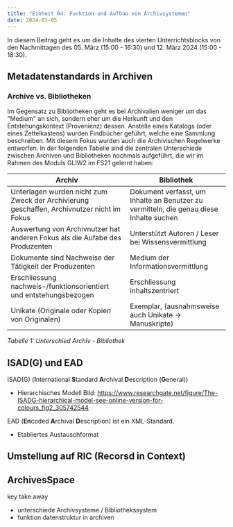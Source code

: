```yaml
---
title: "Einheit 04: Funktion und Aufbau von Archivsystemen"
date: 2024-03-05
---
```


In diesem Beitrag geht es um die Inhalte des vierten Unterrichtsblocks von den Nachmittagen des 05. März (15:00 - 16:30) und 12. März 2024 (15:00 - 18:30).

## Metadatenstandards in Archiven

### Archive vs. Bibliotheken  

Im Gegensatz zu Bibliotheken geht es bei Archivalien weniger um das "Medium" an sich, sondern eher um die Herkunft und den Entstehungskontext (Provenienz) dessen. Anstelle eines Katalogs (oder eines Zettelkastens) wurden Findbücher geführt, welche eine Sammlung beschreiben. Mit diesem Fokus wurden auch die Archivischen Regelwerke entworfen.  In der folgenden Tabelle sind die zentralen Unterschiede zwischen Archiven und Bibliotheken nochmals aufgeführt, die wir im Rahmen des Moduls GLIW2 im FS21 gelernt haben: 

| Archiv      | Bibliothek |
| ----------- | ----------- |
| Unterlagen wurden nicht zum Zweck der Archivierung geschaffen, Archivnutzer nicht im Fokus | Dokument verfasst, um Inhalte an Benutzer zu vermitteln, die genau diese Inhalte suchen    |
| Auswertung von Archivnutzer hat anderen Fokus als die Aufabe des Produzenten  | Unterstützt Autoren / Leser bei Wissensvermittlung      |
| Dokumente sind Nachweise der Tätigkeit der Produzenten | Medium der Informationsvermittlung |
| Erschliessung nachweis-/funktionsorientiert und entstehungsbezogen | Erschliessung inhaltszentriert |
| Unikate (Originale oder Kopien von Originalen) | Exemplar, (ausnahmsweise auch Unikate -> Manuskripte) |
*Tabelle 1: Unterschied Archiv - Bibliothek*



## ISAD(G) und EAD

ISAD(G) (**I**nternational **S**tandard **A**rchival **D**escription (**G**eneral))

- Hierarchisches Modell 
Bild: https://www.researchgate.net/figure/The-ISADG-hierarchical-model-see-online-version-for-colours_fig2_305742544



EAD (**En**coded **A**rchival **D**escription) ist ein XML-Standard.

- Etabliertes Austauschformat 


Umstellung auf RIC (**R**ecorsd **i**n **C**ontext)
--

## ArchivesSpace



key take away 
- unterschiede Archivsysteme / Bibliothekssystem
- funktion datenstruktur in archiven